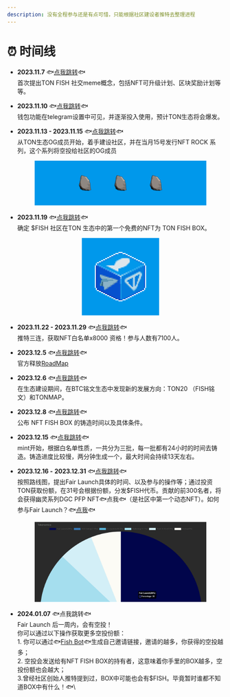 ```yaml
---
description: 没有全程参与还是有点可惜，只能根据社区建设者推特去整理进程
---
```


# ⏰ 时间线

* **2023.11.7**     🐟[点我跳转](https://x.com/tonfish\_tg/status/1721919752027902229?s=20)🐟\
  首次提出TON FISH 社交meme概念，包括NFT可升级计划、区块奖励计划等等。
* **2023.11.10**   🐟[点我跳转](https://x.com/wallet\_tg/status/1722910609719587000?s=20)🐟\
  钱包功能在telegram设置中可见，并逐渐投入使用，预计TON生态将会爆发。
*   **2023.11.13 - 2023.11.15**   🐟[点我跳转](https://x.com/tonfish\_tg/status/1724468356127088764?s=20)🐟\
    从TON生态OG成员开始，着手建设社区，并在当月15号发行NFT ROCK 系列，这个系列将空投给社区的OG成员&#x20;

    <figure><img src="../.gitbook/assets/13.png" alt=""><figcaption></figcaption></figure>
*   **2023.11.19**   🐟[点我跳转](https://x.com/tonfish\_tg/status/1726225605639991346?s=20)🐟\
    确定 $FISH 社区在TON 生态中的第一个免费的NFT为 TON FISH BOX。&#x20;

    <div align="center" data-full-width="false">

    <figure><img src="../.gitbook/assets/9 (1).png" alt="" width="180"><figcaption></figcaption></figure>

    </div>
* **2023.11.22 - 2023.11.29**   🐟[点我跳转](https://x.com/tonfish\_tg/status/1727182344900255819?s=20)🐟\
  推特三连，获取NFT白名单x8000 资格！参与人数有7100人。
* **2023.12.5**   🐟[点我跳转](https://x.com/tonfish\_tg/status/1731903990659473636?s=20)🐟\
  官方释放[RoadMap](https://t.me/tonfish\_en/569)
* **2023.12.6**   🐟[点我跳转](https://x.com/tonfish\_tg/status/1731903990659473636?s=20)🐟\
  在生态建设期间，在BTC铭文生态中发现新的发展方向：TON20 （FISH铭文）和TONMAP。
* **2023.12.8**   🐟[点我跳转](https://x.com/tonfish\_tg/status/1733043067513667625?s=20)🐟\
  公布 NFT FISH BOX 的铸造时间以及具体条件。
* **2023.12.15**   🐟[点我跳转](https://x.com/tonfish\_tg/status/1733043067513667625?s=20)🐟\
  mint开始，根据白名单性质，一共分为三批，每一批都有24小时的时间去铸造。铸造进度比较慢，两分钟生成一个，最大时间会持续13天左右。
*   **2023.12.16 -** **2023.12.31**  🐟[点我跳转](https://x.com/tonfish\_tg/status/1735905435671253488?s=20)🐟\
    按照路线图，提出Fair Launch具体的时间、以及参与的操作等；通过投资TON获取份额，在31号会根据份额，分发$FISH代币。贡献的前300名者，将会获得幽灵系列DGC PFP NFT🐟点我🐟（是社区中第一个动态NFT）。如何参与Fair Launch？🐟[点我](../fundamentals/na-li-neng-gou-mai-dao-ni.md)🐟&#x20;

    <figure><img src="../.gitbook/assets/Snipaste_2023-12-28_04-24-12.png" alt=""><figcaption></figcaption></figure>
* **2024.01.07**  🐟点我跳转🐟\
  Fair Launch 后一周内，会有空投！\
  你可以通过以下操作获取更多空投份额：\
  1\. 你可以通过🐟[Fish Bot](https://t.me/Tonsifisifhbot?start=6638485211)🐟生成自己邀请链接，邀请的越多，你获得的空投越多；\
  2\. 空投会发送给有NFT FISH BOX的持有者，这意味着你手里的BOX越多，空投份额也会越大；\
  3.曾经社区创始人推特提到过，BOX中可能也会有$FISH。毕竟暂时谁都不知道BOX中有什么！🐟\




